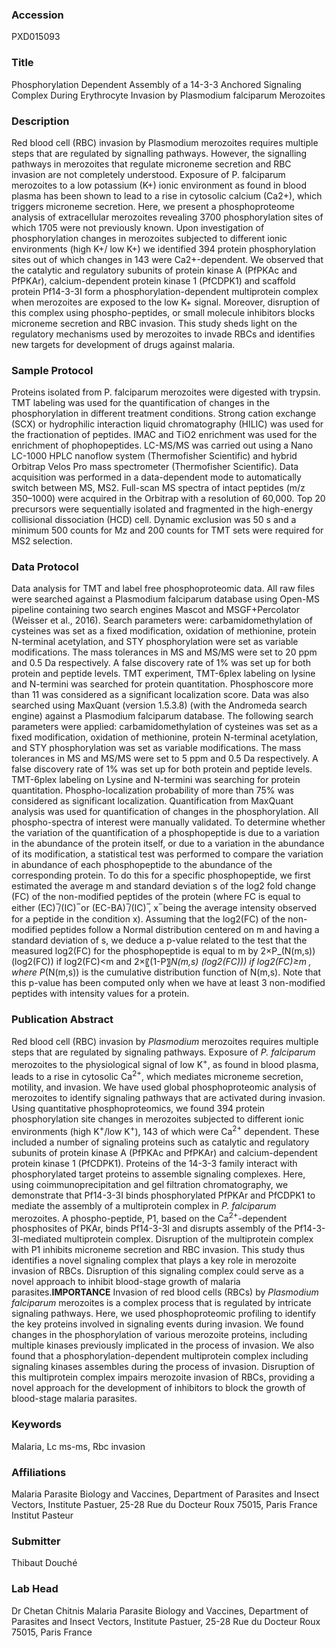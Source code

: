 ### Accession
PXD015093

### Title
Phosphorylation Dependent Assembly of a 14-3-3 Anchored Signaling Complex During Erythrocyte Invasion by Plasmodium falciparum Merozoites

### Description
Red blood cell (RBC) invasion by Plasmodium merozoites requires multiple steps that are regulated by signalling pathways. However, the signalling pathways in merozoites that regulate microneme secretion and RBC invasion are not completely understood. Exposure of P. falciparum merozoites to a low potassium (K+) ionic environment as found in blood plasma has been shown to lead to a rise in cytosolic calcium (Ca2+), which triggers microneme secretion. Here, we present a phosphoproteome analysis of extracellular merozoites revealing 3700 phosphorylation sites of which 1705 were not previously known. Upon investigation of phosphorylation changes in merozoites subjected to different ionic environments (high K+/ low K+) we identified 394 protein phosphorylation sites out of which changes in 143 were Ca2+-dependent.  We observed that the catalytic and regulatory subunits of protein kinase A (PfPKAc and PfPKAr), calcium-dependent protein kinase 1 (PfCDPK1) and scaffold protein Pf14-3-3I form a phosphorylation-dependent multiprotein complex when merozoites are exposed to the low K+ signal. Moreover, disruption of this complex using phospho-peptides, or small molecule inhibitors blocks microneme secretion and RBC invasion. This study sheds light on the regulatory mechanisms used by merozoites to invade RBCs and identifies new targets for development of drugs against malaria.

### Sample Protocol
Proteins isolated from P. falciparum merozoites were digested with trypsin. TMT labeling was used for the quantification of changes in the phosphorylation in different treatment conditions. Strong cation exchange (SCX) or hydrophilic interaction liquid chromatography (HILIC) was used for the fractionation of peptides. IMAC and TiO2 enrichment was used for the enrichment of phophopeptides.  LC-MS/MS was carried out using a Nano LC-1000 HPLC nanoflow system (Thermofisher Scientific) and hybrid Orbitrap Velos Pro mass spectrometer (Thermofisher Scientific). Data acquisition was performed in a data-dependent mode to automatically switch between MS, MS2. Full-scan MS spectra of intact peptides (m/z 350–1000) were acquired in the Orbitrap with a resolution of 60,000. Top 20 precursors were sequentially isolated and fragmented in the high-energy collisional dissociation (HCD) cell. Dynamic exclusion was 50 s and a minimum 500 counts for Mz and 200 counts for TMT sets were required for MS2 selection.

### Data Protocol
Data analysis for TMT and label free phosphoproteomic data. All raw files were searched against a Plasmodium falciparum database using Open-MS pipeline containing two search engines Mascot and MSGF+Percolator (Weisser et al., 2016). Search parameters were:  carbamidomethylation of cysteines was set as a fixed modification, oxidation of methionine, protein N-terminal acetylation, and STY phosphorylation were set as variable modifications. The mass tolerances in MS and MS/MS were set to 20 ppm and 0.5 Da respectively. A false discovery rate of 1% was set up for both protein and peptide levels. TMT experiment, TMT-6plex labeling on lysine and N-termini was searched for protein quantitation. Phosphoscore more than 11 was considered as a significant localization score.   Data was also searched using MaxQuant (version 1.5.3.8) (with the Andromeda search engine) against a Plasmodium falciparum database. The following search parameters were applied: carbamidomethylation of cysteines was set as a fixed modification, oxidation of methionine, protein N-terminal acetylation, and STY phosphorylation was set as variable modifications. The mass tolerances in MS and MS/MS were set to 5 ppm and 0.5 Da respectively. A false discovery rate of 1% was set up for both protein and peptide levels. TMT-6plex labeling on Lysine and N-termini was searching for protein quantitation. Phospho-localization probability of more than 75% was considered as significant localization. Quantification from MaxQuant analysis was used for quantification of changes in the phosphorylation. All phospho-spectra of interest were manually validated.                          To determine whether the variation of the quantification of a phosphopeptide is due to a variation in the abundance of the protein itself, or due to a variation in the abundance of its modification, a statistical test was performed to compare the variation in abundance of each phosphopeptide to the abundance of the corresponding protein. To do this for a specific phosphopeptide, we first estimated the average m and standard deviation s of the log2 fold change (FC) of the non-modified peptides of the protein (where FC is equal to either (EC) ̅/(IC) ̅   or (EC-BA) ̅/(IC) ̅, x ̅ being the average intensity observed for a peptide in the condition x). Assuming that the log2(FC) of  the non-modified peptides follow a Normal distribution centered on m and having a standard deviation of s, we deduce a p-value related to the test that the measured log2(FC) for the phosphopeptide is equal to m by 2×P_(N(m,s)) (log2(FC)) if log2(FC)<m and 2×〖(1-P〗_N(m,s)  (log2(FC))) if log2(FC)≥m , where P_(N(m,s)) is the cumulative distribution function of N(m,s). Note that this p-value has been computed only when we have at least 3 non-modified peptides with intensity values for a protein.

### Publication Abstract
Red blood cell (RBC) invasion by <i>Plasmodium</i> merozoites requires multiple steps that are regulated by signaling pathways. Exposure of <i>P. falciparum</i> merozoites to the physiological signal of low K<sup>+</sup>, as found in blood plasma, leads to a rise in cytosolic Ca<sup>2+</sup>, which mediates microneme secretion, motility, and invasion. We have used global phosphoproteomic analysis of merozoites to identify signaling pathways that are activated during invasion. Using quantitative phosphoproteomics, we found 394 protein phosphorylation site changes in merozoites subjected to different ionic environments (high K<sup>+</sup>/low K<sup>+</sup>), 143 of which were Ca<sup>2+</sup> dependent. These included a number of signaling proteins such as catalytic and regulatory subunits of protein kinase A (PfPKAc and PfPKAr) and calcium-dependent protein kinase 1 (PfCDPK1). Proteins of the 14-3-3 family interact with phosphorylated target proteins to assemble signaling complexes. Here, using coimmunoprecipitation and gel filtration chromatography, we demonstrate that Pf14-3-3I binds phosphorylated PfPKAr and PfCDPK1 to mediate the assembly of a multiprotein complex in <i>P. falciparum</i> merozoites. A phospho-peptide, P1, based on the Ca<sup>2+</sup>-dependent phosphosites of PKAr, binds Pf14-3-3I and disrupts assembly of the Pf14-3-3I-mediated multiprotein complex. Disruption of the multiprotein complex with P1 inhibits microneme secretion and RBC invasion. This study thus identifies a novel signaling complex that plays a key role in merozoite invasion of RBCs. Disruption of this signaling complex could serve as a novel approach to inhibit blood-stage growth of malaria parasites.<b>IMPORTANCE</b> Invasion of red blood cells (RBCs) by <i>Plasmodium falciparum</i> merozoites is a complex process that is regulated by intricate signaling pathways. Here, we used phosphoproteomic profiling to identify the key proteins involved in signaling events during invasion. We found changes in the phosphorylation of various merozoite proteins, including multiple kinases previously implicated in the process of invasion. We also found that a phosphorylation-dependent multiprotein complex including signaling kinases assembles during the process of invasion. Disruption of this multiprotein complex impairs merozoite invasion of RBCs, providing a novel approach for the development of inhibitors to block the growth of blood-stage malaria parasites.

### Keywords
Malaria, Lc ms-ms, Rbc invasion

### Affiliations
Malaria Parasite Biology and Vaccines, Department of Parasites and Insect Vectors, Institute Pastuer, 25-28 Rue du Docteur Roux 75015, Paris France
Institut Pasteur

### Submitter
Thibaut Douché

### Lab Head
Dr Chetan Chitnis
Malaria Parasite Biology and Vaccines, Department of Parasites and Insect Vectors, Institute Pastuer, 25-28 Rue du Docteur Roux 75015, Paris France


